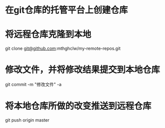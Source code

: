 # 在git仓库的托管平台上创建仓库

# 将远程仓库克隆到本地

git clone git@github.com:mthghclw/my-remote-repos.git

# 修改文件，并将修改结果提交到本地仓库

git commit -m "修改文件" -a

# 将本地仓库所做的改变推送到远程仓库

git push origin master
